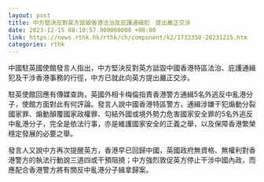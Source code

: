 ```yaml
---
layout: post
title: 中方堅決反對英方詆毀香港法治及庇護通緝犯　提出嚴正交涉
date: 2023-12-15 08:10:57.000000000 +08:00
link: https://news.rthk.hk/rthk/ch/component/k2/1732350-20231215.htm
categories: rthk
---
```


中國駐英國使館發言人指出，中方堅決反對英方詆毀中國香港特區法治、庇護通緝犯及干涉香港事務的行徑，中方已就此向英方提出嚴正交涉。

駐英使館回應有傳媒查詢，英國外相卡梅倫指責香港警方通緝5名外逃反中亂港分子，使館方面對此有何評論。發言人說中國香港特區警方，通緝涉嫌干犯煽動分裂國家罪、煽動顛覆國家政權罪、勾結外國或境外勢力危害國家安全罪的5名外逃反中亂港分子，完全是依法行事，亦是維護國家安全的正義之舉，以及保障香港繁榮穩定發展的必要之舉。

發言人又說中方再次提醒英方，香港早已回歸中國，英國政府無資格、無權利對香港警方的執法行動說三道四或干預阻撓；中方強烈敦促英方停止干涉中國內政，而應配合香港警方將有關反中亂港分子緝拿歸案。
